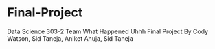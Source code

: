 # Final-Project
Data Science 303-2 Team What Happened Uhhh Final Project 
By Cody Watson, Sid Taneja, Aniket Ahuja, Sid Taneja